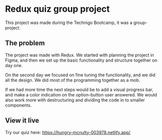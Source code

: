 # Redux quiz group project

This project was made during the Technigo Bootcamp, it was a group-project.

## The problem

The project was made with Redux. We started with planning the project in Figma, and then we set up the basic functionality and structure together on day one.

On the second day we focused on fine tuning the functionality, and we did all the design. We did most of the programming together as a mob.

If we had more time the next steps would be to add a visual progress bar, and make a color indication on the option-button user answered. We would also work more with destructuring and dividing the code in to smaller components.

## View it live

Try our quiz here:
https://hungry-mcnulty-003978.netlify.app/
